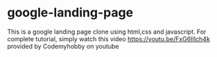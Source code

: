 # google-landing-page
This is a google landing page clone using html,css and javascript. 
For complete tutorial, simply watch this video https://youtu.be/FxG6IIIch4k provided by Codemyhobby on youtube
